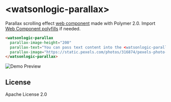 # \<watsonlogic-parallax\>

Parallax scrolling effect [web component](https://www.webcomponents.org/element/watsonlogic-software/watsonlogic-parallax) made with Polymer 2.0. Import [Web Component polyfills](https://github.com/webcomponents/webcomponentsjs) if needed.

<!--
```
<custom-element-demo>
<template>
<link rel="import" href="watsonlogic-parallax.html">
<style>
  html{
    font-family: Arial, sans-serif;    
  }
  watsonlogic-parallax{
    color: white;
  }
  .demo{
    height: 300px;
	overflow-y:scroll
  }
</style>
<div class="demo">
<p>Use the scrollbar to view the parallax effect.</p>
<next-code-block>
</next-code-block>
<blockquote>
  Learn to enjoy every minute of your life. Be happy now. Don't wait
  for something outside of yourself to make you happy in the future.
  Think how really previous is the time you have to spend, whether
  it's at work or with your family. Every minute should be enjoyed and
  savored.
  <footer>&mdash; Earl Nightingale</footer>
</blockquote>
</div>
</template>
</custom-element-demo>
```
-->

```html
<watsonlogic-parallax
  parallax-image-height="200"
  parallax-text="You can pass text content into the <watsonlogic-parallax> component."
  parallax-image="https://static.pexels.com/photos/316874/pexels-photo-316874.jpeg">
</watsonlogic-parallax>
```

![Demo Preview](https://github.com/watsonlogic-software/watsonlogic-parallax/blob/master/preview.gif?raw=true)

## License

Apache License 2.0
